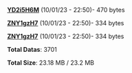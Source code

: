 [**YD2i5H6M**](/data/YD2i5H6M.txt) (10/01/23 - 22:50)- 470 bytes

[**ZNY1gzH7**](/data/ZNY1gzH7.txt) (10/01/23 - 22:50)- 334 bytes

[**ZNY1gzH7**](/data/ZNY1gzH7.txt) (10/01/23 - 22:50)- 334 bytes

**Total Datas**: 3701

**Total Size**: 23.18 MB / 23.2 MB